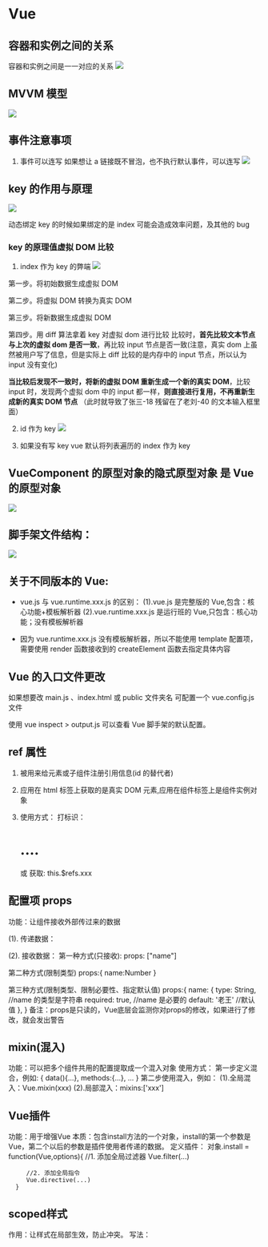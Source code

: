 # Vue

## 容器和实例之间的关系

容器和实例之间是一一对应的关系
![](./imgs/Snipaste_2022-11-15_17-25-11.jpg)

## MVVM 模型

![](./imgs/Snipaste_2022-11-16_16-41-48.jpg)

## 事件注意事项

1. 事件可以连写
   如果想让 a 链接既不冒泡，也不执行默认事件，可以连写
   ![](./imgs/Snipaste_2022-11-29_21-18-24.jpg)

## key 的作用与原理

![](./imgs/Snipaste_2022-12-05_17-44-05.jpg)

动态绑定 key 的时候如果绑定的是 index 可能会造成效率问题，及其他的 bug

### key 的原理值虚拟 DOM 比较

1. index 作为 key 的弊端
   ![](./imgs/Snipaste_2022-12-05_17-18-53.jpg)

第一步。将初始数据生成虚拟 DOM

第二步。将虚拟 DOM 转换为真实 DOM

第三步。将新数据生成虚拟 DOM

第四步。用 diff 算法拿着 key 对虚拟 dom 进行比较
比较时，**首先比较文本节点与上次的虚拟 dom 是否一致**，再比较 input 节点是否一致(注意，真实 dom 上虽然被用户写了信息，但是实际上 diff 比较的是内存中的 input 节点，所以认为 input 没有变化)

**当比较后发现不一致时，将新的虚拟 DOM 重新生成一个新的真实 DOM**，比较 input 时，发现两个虚拟 dom 中的 input 都一样，**则直接进行复用，不再重新生成新的真实 DOM 节点** （此时就导致了张三-18 残留在了老刘-40 的文本输入框里面）

2. id 作为 key
   ![](./imgs/Snipaste_2022-12-05_17-44-05.jpg)

3. 如果没有写 key
   vue 默认将列表遍历的 index 作为 key

## VueComponent 的原型对象的隐式原型对象 是 Vue 的原型对象

![](./imgs/Snipaste_2023-01-16_16-05-10.jpg)

## 脚手架文件结构：

![](./imgs/Snipaste_2023-01-18_16-11-52.jpg)

## 关于不同版本的 Vue:

- vue.js 与 vue.runtime.xxx.js 的区别：
  (1).vue.js 是完整版的 Vue,包含：核心功能+模板解析器
  (2).vue.runtime.xxx.js 是运行班的 Vue,只包含：核心功能；没有模板解析器

- 因为 vue.runtime.xxx.js 没有模板解析器，所以不能使用 template 配置项，需要使用
  render 函数接收到的 createElement 函数去指定具体内容

## Vue 的入口文件更改

如果想要改 main.js 、index.html 或 public 文件夹名 可配置一个 vue.config.js 文件

使用 vue inspect > output.js 可以查看 Vue 脚手架的默认配置。

## ref 属性

1. 被用来给元素或子组件注册引用信息(id 的替代者)

2. 应用在 html 标签上获取的是真实 DOM 元素,应用在组件标签上是组件实例对象

3. 使用方式：
   打标识：<h1 ref="xxx">....</h1> 或 <School ref="xxx"></School>
   获取: this.$refs.xxx

## 配置项 props

功能：让组件接收外部传过来的数据

(1). 传递数据：
<Demo name="xxx">

(2). 接收数据：
   第一种方式(只接收):
      props: ["name"]

   第二种方式(限制类型)
      props:{
         name:Number
      }

第三种方式(限制类型、限制必要性、指定默认值)
   props:{
      name: {
      type: String, //name 的类型是字符串
      required: true, //name 是必要的
      default: '老王' //默认值
      },
   }
   备注：props是只读的，Vue底层会监测你对props的修改，如果进行了修改，就会发出警告

## mixin(混入)
   功能：可以把多个组件共用的配置提取成一个混入对象
   使用方式：
      第一步定义混合，例如:
         {
            data(){...},
            methods:{...},
            ...
         }
      第二步使用混入，例如：
         (1).全局混入：Vue.mixin(xxx)
         (2).局部混入：mixins:['xxx']

## Vue插件
   功能：用于增强Vue
   本质：包含install方法的一个对象，install的第一个参数是Vue，第二个以后的参数是插件使用者传递的数据。
   定义插件：
      对象.install = function(Vue,options){
         //1. 添加全局过滤器
         Vue.filter(...)

         //2. 添加全局指令
         Vue.directive(...)
      }

## scoped样式
   作用：让样式在局部生效，防止冲突。
   写法：<style scoped>